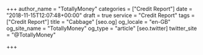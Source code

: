 +++
author_name = "TotallyMoney"
categories = ["Credit Report"]
date = "2018-11-15T12:07:48+00:00"
draft = true
service = "Credit Report"
tags = ["Credit Report"]
title = "Cabbage"
[seo.og]
og_locale = "en-GB"
og_site_name = "TotallyMoney"
og_type = "article"
[seo.twitter]
twitter_site = "@TotallyMoney"

+++
